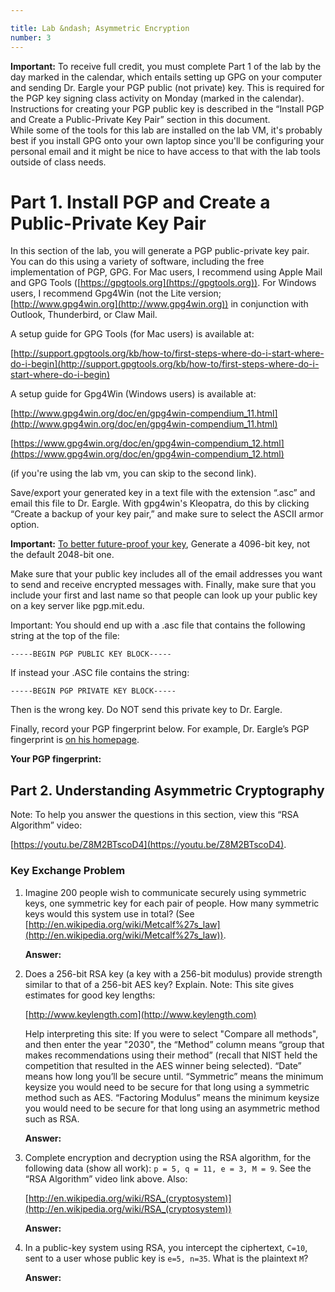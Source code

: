 ```yaml
---

title: Lab &ndash; Asymmetric Encryption
number: 3
---
```


<div class='alert alert-danger'><strong>Important:</strong> To receive full credit, you must complete Part 1 of the lab by the day marked in the calendar, which entails setting up GPG on your computer and sending Dr. Eargle your PGP public (not private) key. This is required for the PGP key signing class activity on Monday (marked in the calendar). Instructions for creating your PGP public key is described in the “Install PGP and Create a Public-Private Key Pair” section in this document.</div>

<div class='alert alert-info'>While some of the tools for this lab are installed on the lab VM, it's probably best if you install GPG onto your own laptop since you'll be configuring your personal email
and it might be nice to have access to that with the lab tools outside of class needs.</div>

# Part 1. Install PGP and Create a Public-Private Key Pair

In this section of the lab, you will generate a PGP public-private key pair. You can do this using a variety of software, including the free implementation of PGP, GPG. For Mac users, I recommend using Apple Mail and GPG Tools ([https://gpgtools.org](https://gpgtools.org)). For Windows users, I recommend Gpg4Win (not the Lite version; [http://www.gpg4win.org](http://www.gpg4win.org)) in conjunction with Outlook, Thunderbird, or Claw Mail. 

A setup guide for GPG Tools (for Mac users) is available at: 

[http://support.gpgtools.org/kb/how-to/first-steps-where-do-i-start-where-do-i-begin](http://support.gpgtools.org/kb/how-to/first-steps-where-do-i-start-where-do-i-begin)

A setup guide for Gpg4Win (Windows users) is available at:

[http://www.gpg4win.org/doc/en/gpg4win-compendium_11.html](http://www.gpg4win.org/doc/en/gpg4win-compendium_11.html)

[https://www.gpg4win.org/doc/en/gpg4win-compendium_12.html](https://www.gpg4win.org/doc/en/gpg4win-compendium_12.html)

(if you're using the lab vm, you can skip to the second link).

Save/export your generated key in a text file with the extension “.asc” and email this file to Dr. Eargle. With gpg4win's Kleopatra, do this by clicking “Create a backup of your key pair,” and make sure to select the ASCII armor option.

**Important:** [To better future-proof your key](https://www.yubico.com/2015/02/big-debate-2048-4096-yubicos-stand/), Generate a 4096-bit key, not the default 2048-bit one. 

Make sure that your public key includes all of the email addresses you want to send and receive encrypted messages with. Finally, make sure that you include your first and last name so that people can look up your public key on a key server like pgp.mit.edu.

Important: You should end up with a .asc file that contains the following string at the top of the file: 

`-----BEGIN PGP PUBLIC KEY BLOCK-----`

If instead your .ASC file contains the string:

`-----BEGIN PGP PRIVATE KEY BLOCK-----`

<span class='label label-danger'>Then is the wrong key. Do NOT send this private key to Dr. Eargle.</span>

Finally, record your PGP fingerprint below. For example, Dr. Eargle’s PGP fingerprint is [on his homepage](https://daveeargle.com).

**Your PGP fingerprint:**



## Part 2. Understanding Asymmetric Cryptography

Note: To help you answer the questions in this section, view this “RSA Algorithm” video:

[https://youtu.be/Z8M2BTscoD4](https://youtu.be/Z8M2BTscoD4).

### Key Exchange Problem

1. Imagine 200 people wish to communicate securely using symmetric keys, one symmetric key for each pair of people. How many symmetric keys would this system use in total? (See [http://en.wikipedia.org/wiki/Metcalf%27s_law](http://en.wikipedia.org/wiki/Metcalf%27s_law)). 

    **Answer:**

2. Does a 256-bit RSA key (a key with a 256-bit modulus) provide strength similar to that of a 256-bit AES key? Explain. Note: This site gives estimates for good key lengths: 

    [http://www.keylength.com](http://www.keylength.com)
	
	Help interpreting this site: If you were to select "Compare all methods", and then enter the year "2030", the “Method” column means “group that makes recommendations using their method” (recall that NIST held the competition that resulted in the AES winner being selected). “Date” means how long you’ll be secure until. “Symmetric” means the minimum keysize you would need to be secure for that long using a symmetric method such as AES. “Factoring Modulus” means the minimum keysize you would need to be secure for that long using an asymmetric method such as RSA. 

	**Answer:** 

3. Complete encryption and decryption using the RSA algorithm, for the following data (show all work): `p = 5, q = 11, e = 3, M = 9`. See the “RSA Algorithm” video link above. Also:

    [http://en.wikipedia.org/wiki/RSA_(cryptosystem)](http://en.wikipedia.org/wiki/RSA_(cryptosystem))

	**Answer:**

4. In a public-key system using RSA, you intercept the ciphertext, `C=10`, sent to a user whose public key is `e=5, n=35`.  What is the plaintext `M`?

	**Answer:**

